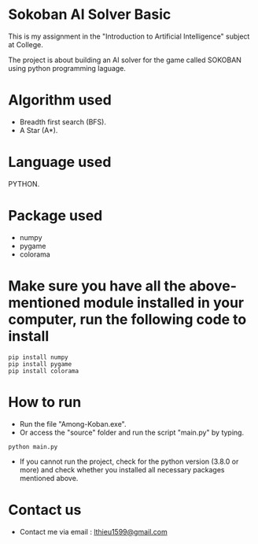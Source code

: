# Sokoban AI Solver Basic
This is my assignment in the "Introduction to Artificial Intelligence" subject at College.

The project is about building an AI solver for the game called SOKOBAN using python programming laguage.
# Algorithm used
- Breadth first search (BFS).
- A Star (A*).
# Language used 
PYTHON.
# Package used
- numpy
- pygame
- colorama
# Make sure you have all the above-mentioned module installed in your computer, run the following code to install
```
pip install numpy
pip install pygame
pip install colorama
```
# How to run
- Run the file "Among-Koban.exe".
- Or access the "source" folder and run the script "main.py" by typing.
```
python main.py
```
- If you cannot run the project, check for the python version (3.8.0 or more) and check whether you installed all necessary packages mentioned above.
# Contact us
- Contact me via email : lthieu1599@gmail.com 
